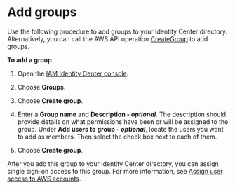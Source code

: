 # Add groups<a name="addgroups"></a>

Use the following procedure to add groups to your Identity Center directory\. Alternatively, you can call the AWS API operation [CreateGroup](https://docs.aws.amazon.com/singlesignon/latest/IdentityStoreAPIReference/API_CreateGroup.html) to add groups\.

**To add a group**

1. Open the [IAM Identity Center console](https://console.aws.amazon.com/singlesignon)\.

1. Choose **Groups**\.

1. Choose **Create group**\.

1. Enter a **Group name** and **Description \- *optional***\. The description should provide details on what permissions have been or will be assigned to the group\. Under **Add users to group \- *optional***, locate the users you want to add as members\. Then select the check box next to each of them\.

1. Choose **Create group**\.

After you add this group to your Identity Center directory, you can assign single sign\-on access to this group\. For more information, see [Assign user access to AWS accounts](useraccess.md#assignusers)\.